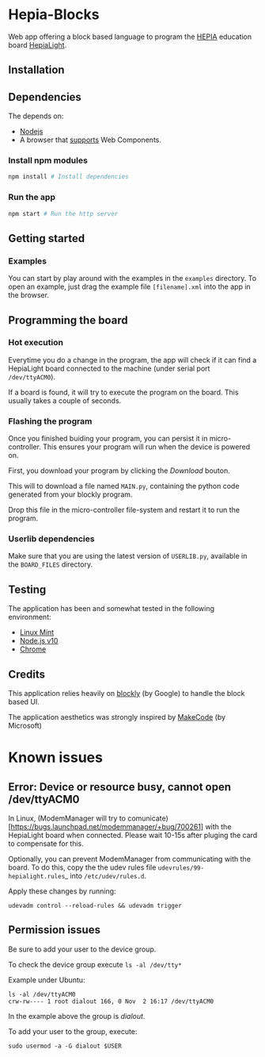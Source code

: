 # Hepia-Blocks

Web app offering a block based language to program the [HEPIA](http://hepia.hesge.ch)
education board [HepiaLight](http://hepia.hesge.ch/fr/groupes-de-competences/hepialight/accueil/).

## Installation

## Dependencies

The depends on:

-   [Nodejs](https://nodejs.org/en/)
-   A browser that [supports](https://caniuse.com/#search=Web%20Components) Web Components.

### Install npm modules

```bash
npm install # Install dependencies
```

### Run the app

```bash
npm start # Run the http server
```

## Getting started

### Examples

You can start by play around with the examples in the `examples` directory.
To open an example, just drag the example file `[filename].xml` into the app in the browser.

## Programming the board

### Hot execution

Everytime you do a change in the program, the app will check if it can find a HepiaLight board connected to the machine (under serial port `/dev/ttyACM0`).

If a board is found, it will try to execute the program on the board. This usually takes a couple of seconds.

### Flashing the program

Once you finished buiding your program, you can persist it in micro-controller.
This ensures your program will run when the device is powered on.

First, you download your program by clicking the _Download_ bouton.

This will to download a file named `MAIN.py`, containing the python code generated from your blockly program.

Drop this file in the micro-controller file-system and restart it to run the program.

### Userlib dependencies

Make sure that you are using the latest version of `USERLIB.py`,
available in the `BOARD_FILES` directory.

## Testing

The application has been and somewhat tested in the following environment:

-   [Linux Mint](https://linuxmint.com/)
-   [Node.js v10](https://nodejs.org/en/)
-   [Chrome](https://www.google.com/chrome/)

## Credits

This application relies heavily on [blockly](https://developers.google.com/blockly/) (by Google) to handle the block based UI.

The application aesthetics was strongly inspired by [MakeCode](https://www.microsoft.com/en-us/makecode) (by Microsoft)

# Known issues

## Error: Device or resource busy, cannot open /dev/ttyACM0

In Linux, (ModemManager will try to comunicate)[https://bugs.launchpad.net/modemmanager/+bug/700261] with the HepiaLight board
when connected. Please wait 10-15s after pluging the card to compensate for this.

Optionally, you can prevent ModemManager from communicating with the board.
To do this, copy the the udev rules file `udevrules/99-hepialight.rules`\_ into `/etc/udev/rules.d`.

Apply these changes by running:

```{.bash}
udevadm control --reload-rules && udevadm trigger
```

## Permission issues

Be sure to add your user to the device group.

To check the device group execute `ls -al /dev/tty*`

Example under Ubuntu:

```{.bash}
ls -al /dev/ttyACM0
crw-rw---- 1 root dialout 166, 0 Nov  2 16:17 /dev/ttyACM0
```

In the example above the group is _dialout_.

To add your user to the group, execute:

```{.bash}
sudo usermod -a -G dialout $USER
```
